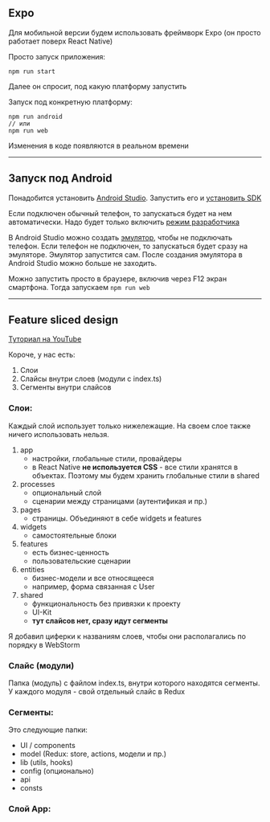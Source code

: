 ## Expo

Для мобильной версии будем использовать фреймворк Expo
(он просто работает поверх React Native)

Просто запуск приложения:
```
npm run start
```
Далее он спросит, под какую платформу запустить

Запуск под конкретную платформу:
```
npm run android
// или
npm run web
```

Изменения в коде появляются в реальном времени

---

## Запуск под Android

Понадобится установить [Android Studio](https://developer.android.com/studio). 
Запустить его и [установить SDK](https://maxfad.ru/programmer/android/83-ustanovka-android-studio-nastrojka-sdk.html)

Если подключен обычный телефон, то запускаться будет на нем автоматически.
Надо будет только включить [режим разработчика](https://smartphonus.com/как-включить-режим-разработчика-на-android/)

В Android Studio можно создать [эмулятор](https://developer.android.com/studio/run/managing-avds), чтобы не подключать телефон. 
Если телефон не подключен, то запускаться будет сразу на эмуляторе.
Эмулятор запустится сам. После создания эмулятора в Android Studio можно больше не заходить.

Можно запустить просто в браузере, включив через F12 экран смартфона.
Тогда запускаем ```npm run web```

---

## Feature sliced design

[Туториал на YouTube](https://youtu.be/c3JGBdxfYcU?t=1620)

Короче, у нас есть:
1. Слои
2. Слайсы внутри слоев (модули с index.ts)
3. Сегменты внутри слайсов

### Слои:
Каждый слой использует только нижележащие. 
На своем слое также ничего использовать нельзя.


1. app
   - настройки, глобальные стили, провайдеры
   - в React Native __не используется CSS__ - все стили хранятся в объектах. Поэтому мы будем хранить глобальные стили в shared
2. processes
   - опциональный слой
   - сценарии между страницами (аутентификая и пр.)
3. pages
   - страницы. Объединяют в себе widgets и features
4. widgets
   - самостоятельные блоки
5. features 
   - есть бизнес-ценность
   - пользовательские сценарии
6. entities
   - бизнес-модели и все относящееся
   - например, форма связанная с User
7. shared
   - функциональность без привязки к проекту
   - UI-Kit
   - __тут слайсов нет, сразу идут сегменты__

Я добавил циферки к названиям слоев, чтобы они располагались по порядку в WebStorm

### Слайс (модули)

Папка (модуль) с файлом index.ts, внутри которого находятся сегменты.
У каждого модуля - свой отдельный слайс в Redux

### Сегменты:

Это следующие папки:

- UI / components 
- model (Redux: store, actions, модели и пр.)
- lib (utils, hooks)
- config (опционально)
- api
- consts

### Слой App:


